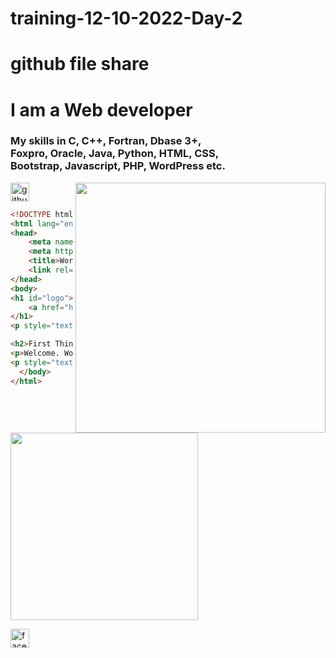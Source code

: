 # training-12-10-2022-Day-2
# github file share
# I am a Web developer
### My skills in C, C++, Fortran, Dbase 3+,<br>Foxpro, Oracle, Java, Python, HTML, CSS,<br>Bootstrap, Javascript, PHP, WordPress etc.
<img align="right" width="400" src="https://encrypted-tbn0.gstatic.com/images?q=tbn:ANd9GcQcldUPr7CccAq0zxBknWkXDJRKx3mLE9WtPOqhsaGlKw&s"> 


[<img src='https://cdn.jsdelivr.net/npm/simple-icons@3.0.1/icons/github.svg' alt='github' height='30'>](https://github.com/zubayersharif)



~~~html
<!DOCTYPE html>
<html lang="en">
<head>
	<meta name="viewport" content="width=device-width" />
	<meta http-equiv="Content-Type" content="text/html; charset=utf-8" />
	<title>WordPress &#8250; ReadMe</title>
	<link rel="stylesheet" href="wp-admin/css/install.css?ver=20100228" type="text/css" />
</head>
<body>
<h1 id="logo">
	<a href="https://wordpress.org/"><img alt="WordPress" src="wp-admin/images/wordpress-logo.png" /></a>
</h1>
<p style="text-align: center">Semantic Personal Publishing Platform</p>

<h2>First Things First</h2>
<p>Welcome. WordPress is a very special project to me. Every developer and contributor adds something unique to the mix, and together we create something beautiful that I am proud to be a part of. Thousands of hours have gone into WordPress, and we are dedicated to making it better every day. Thank you for making it part of your world.</p>
<p style="text-align: right">&#8212; Matt Mullenweg</p>
  </body>
</html>
~~~

<img position="center" height="300" width="300" src="https://camo.githubusercontent.com/cae12fddd9d6982901d82580bdf321d81fb299141098ca1c2d4891870827bf17/68747470733a2f2f6d69726f2e6d656469756d2e636f6d2f6d61782f313336302f302a37513379765349765f7430696f4a2d5a2e676966">


[<img src='https://edulastic.com/wp-content/uploads/sites/2/2018/07/facebook.png' alt='facebook' height='30'>](https://facebook.com/princezszubayersharif)
